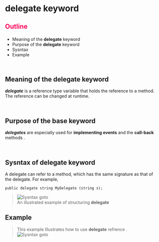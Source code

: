 # **delegate** keyword 

##  <p style="color: #ff005c">Outline </p>

  * Meaning of the **delegate** keyword 
  * Purpose of the **delegate** keyword 
  * Sysntax
  * Example 

 
 &nbsp;


  ## Meaning of the **delegate** keyword 
 ***delegate*** is a reference type variable that holds the reference to a method. The reference can be changed at runtime.
 
 &nbsp;

##   Purpose of the **base** keyword 
***delegates*** are especially used for **implementing events** and the **call-back** methods .



  

 &nbsp;

## Sysntax of **delegate** keyword

 A delegate can refer to a method, which has the same signature as that of the delegate. For example,
```
public delegate string MyDelegate (string s);
```
> ![Sysntax goto](https://www.tutorialsteacher.com/Content/images/csharp/delegate-mapping.png)   
>An illustrated example of structuring  **delegate** 
 &nbsp;
 ## Example 
 > This example Illustrates  how to use **delegate** refrence .
  &nbsp;
  > ![Sysntax goto](https://aspblogs.blob.core.windows.net/media/zeeshanhirani/WindowsLiveWriter/DelegatesinC3.0_11DC8/image_2.png
)
  
> 
